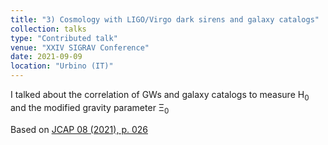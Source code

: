 ```yaml
---
title: "3) Cosmology with LIGO/Virgo dark sirens and galaxy catalogs"
collection: talks
type: "Contributed talk"
venue: "XXIV SIGRAV Conference"
date: 2021-09-09
location: "Urbino (IT)"
---
```


I talked about the correlation of GWs and galaxy catalogs to measure H<sub>0</sub> and the modified gravity parameter &Xi;<sub>0</sub>

Based on [JCAP 08 (2021), p. 026](https://iopscience.iop.org/article/10.1088/1475-7516/2021/08/026)